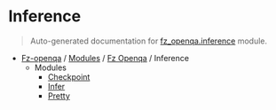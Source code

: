# Inference

> Auto-generated documentation for [fz_openqa.inference](blob/master/fz_openqa/inference/__init__.py) module.

- [Fz-openqa](../../README.md#fz-openqa-index) / [Modules](../../MODULES.md#fz-openqa-modules) / [Fz Openqa](../index.md#fz-openqa) / Inference
    - Modules
        - [Checkpoint](checkpoint.md#checkpoint)
        - [Infer](infer.md#infer)
        - [Pretty](pretty.md#pretty)
